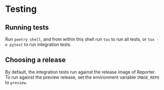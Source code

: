 # Testing

## Running tests
Run `poetry shell`, and from within this shell run `tox` to run all tests, or `tox -e pytest` to run integration tests.

## Choosing a release
By default, the integration tests run against the release image of Reporter.
To run against the preview release, set the environment variable `IMAGE_REPO` to `preview`.